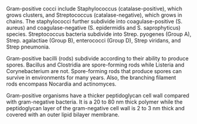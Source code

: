 Gram-positive cocci include Staphylococcus (catalase-positive), which grows clusters, and Streptococcus (catalase-negative), which grows in chains. The staphylococci further subdivide into coagulase-positive (S. aureus) and coagulase-negative (S. epidermidis and S. saprophyticus) species. Streptococcus bacteria subdivide into Strep. pyogenes (Group A), Strep. agalactiae (Group B), enterococci (Group D), Strep viridans, and Strep pneumonia.

Gram-positive bacilli (rods) subdivide according to their ability to produce spores. Bacillus and Clostridia are spore-forming rods while Listeria and Corynebacterium are not. Spore-forming rods that produce spores can survive in environments for many years. Also, the branching filament rods encompass Nocardia and actinomyces.

Gram-positive organisms have a thicker peptidoglycan cell wall compared with gram-negative bacteria. It is a 20 to 80 nm thick polymer while the peptidoglycan layer of the gram-negative cell wall is 2 to 3 nm thick and covered with an outer lipid bilayer membrane.